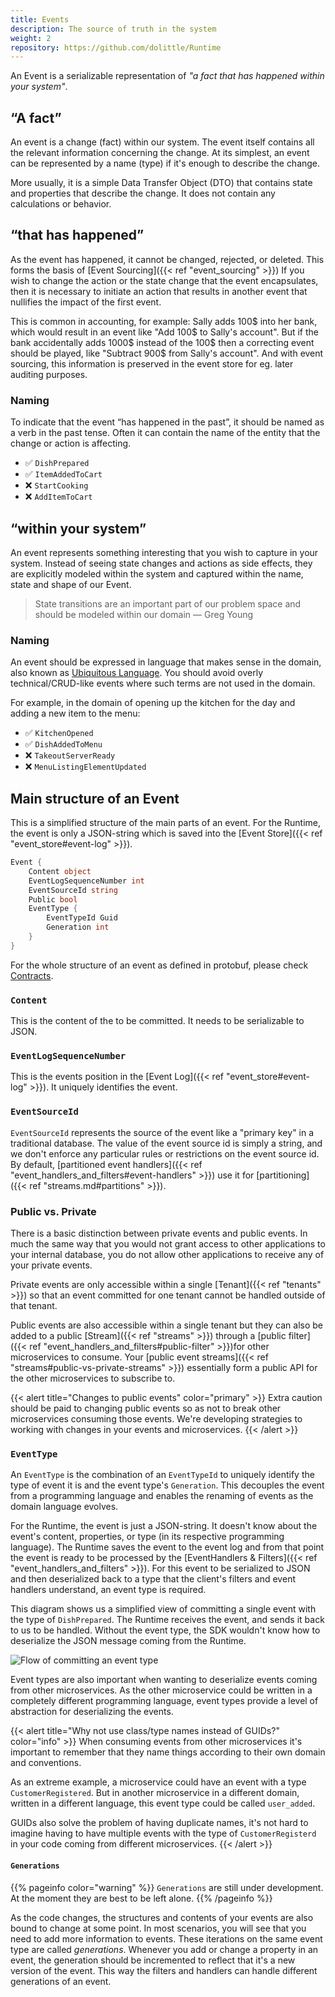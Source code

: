 ```yaml
---
title: Events
description: The source of truth in the system
weight: 2
repository: https://github.com/dolittle/Runtime
---
```


An Event is a serializable representation of _"a fact that has happened within your system"_.

## “A fact”
An event is a change (fact) within our system. The event itself contains all the relevant information concerning the change. At its simplest, an event can be represented by a name (type) if it's enough to describe the change.

More usually, it is a simple Data Transfer Object (DTO) that contains state and properties that describe the change. It does not contain any calculations or behavior.

## “that has happened” 
As the event has happened, it cannot be changed, rejected, or deleted. This forms the basis of [Event Sourcing]({{< ref "event_sourcing" >}}) If you wish to change the action or the state change that the event encapsulates, then it is necessary to initiate an action that results in another event that nullifies the impact of the first event.

This is common in accounting, for example:
Sally adds 100$ into her bank, which would result in an event like "Add 100$ to Sally's account". But if the bank accidentally adds 1000$ instead of the 100$ then a correcting event should be played, like "Subtract 900$ from Sally's account". And with event sourcing, this information is preserved in the event store for eg. later auditing purposes.

### Naming
To indicate that the event “has happened in the past”, it should be named as a verb in the past tense.  Often it can contain the name of the entity that the change or action is affecting.

- ✅ `DishPrepared`
- ✅ `ItemAddedToCart`
- ❌ `StartCooking`
- ❌ `AddItemToCart`

## “within your system”
An event represents something interesting that you wish to capture in your system. Instead of seeing state changes and actions as side effects, they are explicitly modeled within the system and captured within the name, state and shape of our Event.

> State transitions are an important part of our problem space and should be modeled within our domain — Greg Young

### Naming
An event should be expressed in language that makes sense in the domain, also known as [Ubiquitous Language](https://martinfowler.com/bliki/UbiquitousLanguage.html). You should avoid overly technical/CRUD-like events where such terms are not used in the domain.

For example, in the domain of opening up the kitchen for the day and adding a new item to the menu:
- ✅ `KitchenOpened`
- ✅ `DishAddedToMenu`
- ❌ `TakeoutServerReady`
- ❌ `MenuListingElementUpdated`

## Main structure of an Event
This is a simplified structure of the main parts of an event. For the Runtime, the event is only a JSON-string which is saved into the [Event Store]({{< ref "event_store#event-log" >}}).

```csharp
Event {
    Content object
    EventLogSequenceNumber int
    EventSourceId string
    Public bool
    EventType {
        EventTypeId Guid
        Generation int
    }
}
```

For the whole structure of an event as defined in protobuf, please check [Contracts](https://github.com/dolittle/Contracts/tree/master/Source/Runtime/Events).

### `Content`

This is the content of the to be committed. It needs to be serializable to JSON.

### `EventLogSequenceNumber`

This is the events position in the [Event Log]({{< ref "event_store#event-log" >}}). It uniquely identifies the event.

### `EventSourceId`

`EventSourceId` represents the source of the event like a "primary key" in a traditional database. The value of the event source id is simply a string, and we don't enforce any particular rules or restrictions on the event source id.
By default, [partitioned event handlers]({{< ref "event_handlers_and_filters#event-handlers" >}}) use it for [partitioning]({{< ref "streams.md#partitions" >}}).

### Public vs. Private
There is a basic distinction between private events and public events. In much the same way that you would not grant access to other applications to your internal database, you do not allow other applications to receive any of your private events.

Private events are only accessible within a single [Tenant]({{< ref "tenants" >}}) so that an event committed for one tenant cannot be handled outside of that tenant.

Public events are also accessible within a single tenant but they can also be added to a public [Stream]({{< ref "streams" >}}) through a [public filter]({{< ref "event_handlers_and_filters#public-filter" >}})for other microservices to consume. Your [public event streams]({{< ref "streams#public-vs-private-streams" >}}) essentially form a public API for the other microservices to subscribe to.

{{< alert title="Changes to public events" color="primary" >}}
Extra caution should be paid to changing public events so as not to break other microservices consuming those events. We're developing strategies to working with changes in your events and microservices.
{{< /alert >}}

### `EventType`
An `EventType` is the combination of an `EventTypeId` to uniquely identify the type of event it is and the event type's `Generation`.
This decouples the event from a programming language and enables the renaming of events as the domain language evolves.

For the Runtime, the event is just a JSON-string. It doesn't know about the event's content, properties, or type (in its respective programming language). The Runtime saves the event to the event log and from that point the event is ready to be processed by the [EventHandlers & Filters]({{< ref "event_handlers_and_filters" >}}). For this event to be serialized to JSON and then deserialized back to a type that the client's filters and event handlers understand, an event type is required.

This diagram shows us a simplified view of committing a single event with the type of `DishPrepared`. The Runtime receives the event, and sends it back to us to be handled. Without the event type, the SDK wouldn't know how to deserialize the JSON message coming from the Runtime.

![Flow of committing an event type](/images/concepts/eventtype.png)

Event types are also important when wanting to deserialize events coming from other microservices. As the other microservice could be written in a completely different programming language, event types provide a level of abstraction for deserializing the events.

{{< alert title="Why not use class/type names instead of GUIDs?" color="info" >}}
When consuming events from other microservices it's important to remember that they name things according to their own domain and conventions.

As an extreme example, a microservice could have an event with a type `CustomerRegistered`. But in another microservice in a different domain, written in a different language, this event type could be called `user_added`.

GUIDs also solve the problem of having duplicate names, it's not hard to imagine having to have multiple events with the type of `CustomerRegisterd` in your code coming from different microservices.
{{< /alert >}}

#### `Generations`
{{% pageinfo color="warning" %}}
`Generations` are still under development. At the moment they are best to be left alone.
{{% /pageinfo %}}

As the code changes, the structures and contents of your events are also bound to change at some point. In most scenarios, you will see that you need to add more information to events. These iterations on the same event type are called _generations_. Whenever you add or change a property in an event, the generation should be incremented to reflect that it's a new version of the event. This way the filters and handlers can handle different generations of an event.
